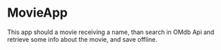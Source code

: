 # MovieApp

This app should a movie receiving a name,
than search in OMdb Api and retrieve some info about the movie,
and save offline.

